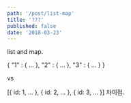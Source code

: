 ```yaml
---
path: '/post/list-map'
title: '???'
published: false
date: '2018-03-23'
---
```


list and map.

{
    "1" : { ... },
    "2" : { ... },
    "3" : { ... }
}

vs

[{ id: 1, ... }, { id: 2, ... }, { id: 3, ... }] 
차이점.